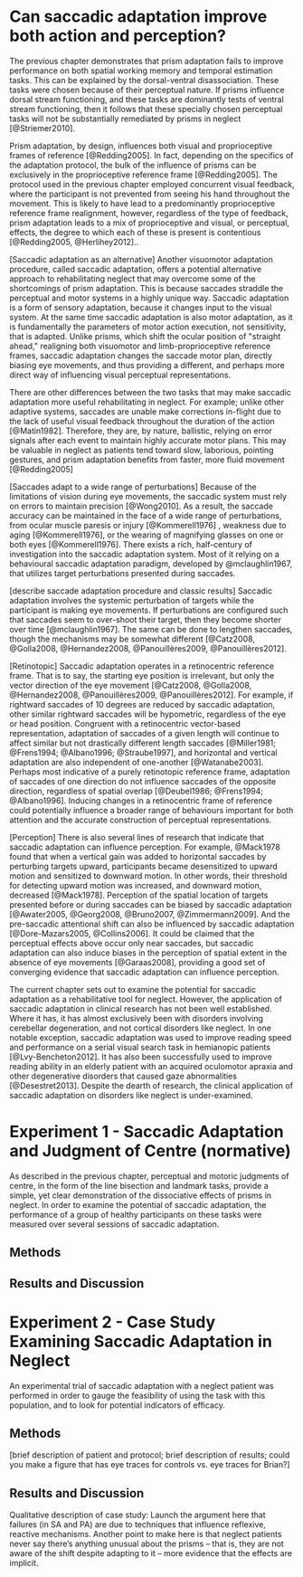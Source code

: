 Can saccadic adaptation improve both action and perception?
===========================================================

The previous chapter demonstrates that prism adaptation fails to
improve performance on both spatial working memory and temporal
estimation tasks. This can be explained by the dorsal-ventral
disassociation. These tasks were chosen because of their
perceptual nature. If prisms influence dorsal stream functioning,
and these tasks are dominantly tests of ventral stream
functioning, then it follows that these specially chosen
perceptual tasks will not be substantially remediated by prisms in
neglect [@Striemer2010].

Prism adaptation, by design, influences both visual and
proprioceptive frames of reference [@Redding2005]. In fact,
depending on the specifics of the adaptation protocol, the bulk of
the influence of prisms can be exclusively in the proprioceptive
reference frame [@Redding2005]. The protocol used in the previous
chapter employed concurrent visual feedback, where the participant
is not prevented from seeing his hand throughout the movement.
This is likely to have lead to a predominantly proprioceptive
reference frame realignment, however, regardless of the type of
feedback, prism adaptation leads to a mix of proprioceptive and
visual, or perceptual, effects, the degree to which each of these
is present is contentious [@Redding2005, @Herlihey2012]..

[Saccadic adaptation as an alternative] Another visuomotor
adaptation procedure, called saccadic adaptation, offers a
potential alternative approach to rehabilitating neglect that may
overcome some of the shortcomings of prism adaptation. This is
because saccades straddle the perceptual and motor systems in a
highly unique way. Saccadic adaptation is a form of sensory
adaptation, because it changes input to the visual system. At the
same time saccadic adaptation is also motor adaptation, as it is
fundamentally the parameters of motor action execution, not
sensitivity, that is adapted. Unlike prisms, which shift the
ocular position of "straight ahead," realigning both visuomotor
and limb-proprioceptive reference frames, saccadic adaptation
changes the saccade motor plan, directly biasing eye movements,
and thus providing a different, and perhaps more direct way of
influencing visual perceptual representations.

There are other differences between the two tasks that may make
saccadic adaptation more useful rehabilitating in neglect. For
example; unlike other adaptive systems, saccades are unable make
corrections in-flight due to the lack of useful visual feedback
throughout the duration of the action [@Matin1982]. Therefore,
they are, by nature, ballistic, relying on error signals after
each event to maintain highly accurate motor plans. This may be
valuable in neglect as patients tend toward slow, laborious,
pointing gestures, and prism adaptation benefits from faster, more
fluid movement [@Redding2005]

[Saccades adapt to a wide range of perturbations] Because of the
limitations of vision during eye movements, the saccadic system
must rely on errors to maintain precision [@Wong2010]. As a
result, the saccade accuracy can be maintained in the face of a
wide range of perturbations, from ocular muscle paresis or injury
[@Kommerell1976] , weakness due to aging [@Kommerell1976], or the
wearing of magnifying glasses on one or both eyes
[@Kommerell1976]. There exists a rich, half-century of
investigation into the saccadic adaptation system. Most of it
relying on a behavioural saccadic adaptation paradigm, developed
by @mclaughlin1967, that utilizes target perturbations presented
during saccades.

[describe saccade adaptation procedure and classic results]
Saccadic adaptation involves the systemic perturbation of targets
while the participant is making eye movements. If perturbations
are configured such that saccades seem to over-shoot their target,
then they become shorter over time [@mclaughlin1967]. The same can
be done to lengthen saccades, though the mechanisms may be
somewhat different [@Catz2008, @Golla2008, @Hernandez2008,
@Panouillères2009, @Panouillères2012].

[Retinotopic] Saccadic adaptation operates in a retinocentric
reference frame. That is to say, the starting eye position is
irrelevant, but only the vector direction of the eye movement
[@Catz2008, @Golla2008, @Hernandez2008, @Panouillères2009,
@Panouillères2012]. For example, if rightward saccades of 10
degrees are reduced by saccadic adaptation, other similar
rightward saccades will be hypometric, regardless of the eye or
head position. Congruent with a retinocentric vector-based
representation, adaptation of saccades of a given length will
continue to affect similar but not drastically different length
saccades [@Miller1981; @Frens1994; @Albano1996; @Straube1997], and
horizontal and vertical adaptation are also independent of
one-another [@Watanabe2003]. Perhaps most indicative of a purely
retinotopic reference frame, adaptation of saccades of one
direction do not influence saccades of the opposite direction,
regardless of spatial overlap
[@Deubel1986; @Frens1994; @Albano1996]. Inducing changes in a
retinocentric frame of reference could potentially influence a
broader range of behaviours important for both attention and the
accurate construction of perceptual representations.

[Perception] There is also several lines of research that indicate
that saccadic adaptation can influence perception. For example,
@Mack1978 found that when a vertical gain was added to horizontal
saccades by perturbing targets upward, participants became
desensitized to upward motion and sensitized to downward motion.
In other words, their threshold for detecting upward motion was
increased, and downward motion, decreased [@Mack1978]. Perception
of the spatial location of targets presented before or during
saccades can be biased by saccadic adaptation [@Awater2005,
@Georg2008, @Bruno2007, @Zimmermann2009]. And the pre-saccadic
attentional shift can also be influenced by saccadic adaptation
[@Dore-Mazars2005, @Collins2006]. It could be claimed that the
perceptual effects above occur only near saccades, but saccadic
adaptation can also induce biases in the perception of spatial
extent in the absence of eye movements [@Garaas2008], providing a
good set of converging evidence that saccadic adaptation can
influence perception.

The current chapter sets out to examine the potential for saccadic
adaptation as a rehabilitative tool for neglect. However, the
application of saccadic adaptation in clinical research has not
been well established. Where it has, it has almost exclusively
been with disorders involving cerebellar degeneration, and not
cortical disorders like neglect. In one notable exception,
saccadic adaptation was used to improve reading speed and
performance on a serial visual search task in hemianopic patients
[@Lvy-Bencheton2012]. It has also been successfully used to
improve reading ability in an elderly patient with an acquired
oculomotor apraxia and other degenerative disorders that caused
gaze abnormalities [@Desestret2013]. Despite the dearth of
research, the clinical application of saccadic adaptation on
disorders like neglect is under-examined.

Experiment 1 - Saccadic Adaptation and Judgment of Centre (normative)
=====================================================================

As described in the previous chapter, perceptual and motoric
judgments of centre, in the form of the line bisection and
landmark tasks, provide a simple, yet clear demonstration of the
dissociative effects of prisms in neglect. In order to examine the
potential of saccadic adaptation, the performance of a group of
healthy participants on these tasks were measured over several
sessions of saccadic adaptation.

Methods
-------

Results and Discussion
----------------------

Experiment 2 - Case Study Examining Saccadic Adaptation in Neglect
==================================================================

An experimental trial of saccadic adaptation with a neglect
patient was performed in order to gauge the feasibility of using
the task with this population, and to look for potential
indicators of efficacy.

Methods
-------

[brief description of patient and protocol; brief description of
results; could you make a figure that has eye traces for controls
vs. eye traces for Brian?]

Results and Discussion
----------------------

Qualitative description of case study: Launch the argument here
that failures (in SA and PA) are due to techniques that influence
reflexive, reactive mechanisms. Another point to make here is that
neglect patients never say there’s anything unusual about the
prisms – that is, they are not aware of the shift despite adapting
to it – more evidence that the effects are implicit.
